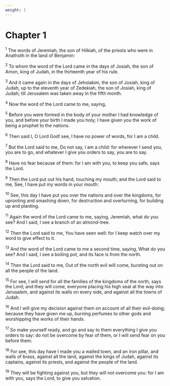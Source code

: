 ```yaml
---
weight: 1
---
```


# Chapter 1

<sup>1</sup> The words of Jeremiah, the son of Hilkiah, of the priests who were in Anathoth in the land of Benjamin: 

<sup>2</sup> To whom the word of the Lord came in the days of Josiah, the son of Amon, king of Judah, in the thirteenth year of his rule. 

<sup>3</sup> And it came again in the days of Jehoiakim, the son of Josiah, king of Judah, up to the eleventh year of Zedekiah, the son of Josiah, king of Judah; till Jerusalem was taken away in the fifth month. 

<sup>4</sup> Now the word of the Lord came to me, saying, 

<sup>5</sup> Before you were formed in the body of your mother I had knowledge of you, and before your birth I made you holy; I have given you the work of being a prophet to the nations. 

<sup>6</sup> Then said I, O Lord God! see, I have no power of words, for I am a child. 

<sup>7</sup> But the Lord said to me, Do not say, I am a child: for wherever I send you, you are to go, and whatever I give you orders to say, you are to say. 

<sup>8</sup> Have no fear because of them: for I am with you, to keep you safe, says the Lord. 

<sup>9</sup> Then the Lord put out his hand, touching my mouth; and the Lord said to me, See, I have put my words in your mouth: 

<sup>10</sup> See, this day I have put you over the nations and over the kingdoms, for uprooting and smashing down, for destruction and overturning, for building up and planting. 

<sup>11</sup> Again the word of the Lord came to me, saying, Jeremiah, what do you see? And I said, I see a branch of an almond-tree. 

<sup>12</sup> Then the Lord said to me, You have seen well: for I keep watch over my word to give effect to it. 

<sup>13</sup> And the word of the Lord came to me a second time, saying, What do you see? And I said, I see a boiling pot, and its face is from the north. 

<sup>14</sup> Then the Lord said to me, Out of the north evil will come, bursting out on all the people of the land. 

<sup>15</sup> For see, I will send for all the families of the kingdoms of the north, says the Lord; and they will come, everyone placing his high seat at the way into Jerusalem, and against its walls on every side, and against all the towns of Judah. 

<sup>16</sup> And I will give my decision against them on account of all their evil-doing; because they have given me up, burning perfumes to other gods and worshipping the works of their hands. 

<sup>17</sup> So make yourself ready, and go and say to them everything I give you orders to say: do not be overcome by fear of them, or I will send fear on you before them. 

<sup>18</sup> For see, this day have I made you a walled town, and an iron pillar, and walls of brass, against all the land, against the kings of Judah, against its captains, against its priests, and against the people of the land. 

<sup>19</sup> They will be fighting against you, but they will not overcome you: for I am with you, says the Lord, to give you salvation. 


